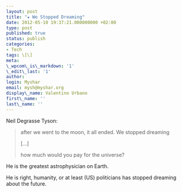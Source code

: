 ```yaml
---
layout: post
title: "★ We Stopped Dreaming"
date: 2012-05-10 19:37:21.000000000 +02:00
type: post
published: true
status: publish
categories:
- Tech
tags: \[\]
meta:
\_wpcom\_is\_markdown: '1'
\_edit\_last: '1'
author:
login: Myshar
email: mysh@myshar.org
display\_name: Valentino Urbano
first\_name: ''
last\_name: ''
---
```


Neil Degrasse Tyson:

> after we went to the moon, it all ended. We stopped dreaming
> 
> \[...\]
> 
> how much would you pay for the universe?

He is the greatest astrophysician on Earth.

He is right, humanity, or at least (US) politicians has stopped dreaming about the future.